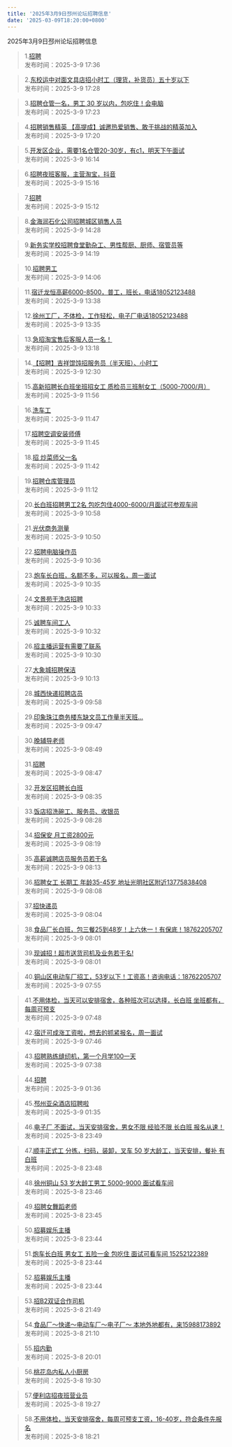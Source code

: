```yaml
---
title: '2025年3月9日邳州论坛招聘信息'
date: '2025-03-09T18:20:00+0800'
---
```

2025年3月9日邳州论坛招聘信息
<!--more-->
>1.[招聘](https://www.pzzc.net/forum.php?mod=viewthread&tid=10496540)<br>
>发布时间：2025-3-9 17:36

>2.[东校运中对面文具店招小时工（理货，补货员）五十岁以下](https://www.pzzc.net/forum.php?mod=viewthread&tid=10496539)<br>
>发布时间：2025-3-9 17:28

>3.[招聘仓管一名，男工 30 岁以内，包吃住！会电脑](https://www.pzzc.net/forum.php?mod=viewthread&tid=10496538)<br>
>发布时间：2025-3-9 17:23

>4.[招聘销售精英  【高提成】诚邀热爱销售、敢于挑战的精英加入](https://www.pzzc.net/forum.php?mod=viewthread&tid=10496537)<br>
>发布时间：2025-3-9 17:20

>5.[开发区企业，需要1名仓管20-30岁，有c1，明天下午面试](https://www.pzzc.net/forum.php?mod=viewthread&tid=10496531)<br>
>发布时间：2025-3-9 16:14

>6.[招聘夜班客服，主营淘宝，抖音](https://www.pzzc.net/forum.php?mod=viewthread&tid=10496523)<br>
>发布时间：2025-3-9 15:16

>7.[招聘](https://www.pzzc.net/forum.php?mod=viewthread&tid=10496521)<br>
>发布时间：2025-3-9 15:12

>8.[金海润石化公司招聘城区销售人员](https://www.pzzc.net/forum.php?mod=viewthread&tid=10496513)<br>
>发布时间：2025-3-9 14:28

>9.[新务实学校招聘食堂勤杂工、男性帮厨、厨师、宿管员等](https://www.pzzc.net/forum.php?mod=viewthread&tid=10496509)<br>
>发布时间：2025-3-9 14:19

>10.[招聘男工](https://www.pzzc.net/forum.php?mod=viewthread&tid=10496505)<br>
>发布时间：2025-3-9 14:06

>11.[宿迁龙恒高薪6000-8500，普工，班长，电话18052123488](https://www.pzzc.net/forum.php?mod=viewthread&tid=10496501)<br>
>发布时间：2025-3-9 13:38

>12.[徐州工厂，不体检，工作轻松，电子厂电话18052123488](https://www.pzzc.net/forum.php?mod=viewthread&tid=10496500)<br>
>发布时间：2025-3-9 13:35

>13.[急招淘宝售后客服人员一名！](https://www.pzzc.net/forum.php?mod=viewthread&tid=10496499)<br>
>发布时间：2025-3-9 13:18

>14.[【招聘】吉祥馄饨招服务员（半天班）、小时工](https://www.pzzc.net/forum.php?mod=viewthread&tid=10496487)<br>
>发布时间：2025-3-9 12:30

>15.[高新招聘长白班坐班招女工  质检员三班制女工（5000-7000/月）](https://www.pzzc.net/forum.php?mod=viewthread&tid=10496484)<br>
>发布时间：2025-3-9 11:56

>16.[洗车工](https://www.pzzc.net/forum.php?mod=viewthread&tid=10496483)<br>
>发布时间：2025-3-9 11:47

>17.[招聘空调安装师傅](https://www.pzzc.net/forum.php?mod=viewthread&tid=10496482)<br>
>发布时间：2025-3-9 11:45

>18.[招 炒菜师父一名](https://www.pzzc.net/forum.php?mod=viewthread&tid=10496480)<br>
>发布时间：2025-3-9 11:42

>19.[招聘仓库管理员](https://www.pzzc.net/forum.php?mod=viewthread&tid=10496473)<br>
>发布时间：2025-3-9 11:12

>20.[长白班招聘男工2名  包吃包住4000-6000/月面试可参观车间](https://www.pzzc.net/forum.php?mod=viewthread&tid=10496471)<br>
>发布时间：2025-3-9 10:58

>21.[光伏商务测量](https://www.pzzc.net/forum.php?mod=viewthread&tid=10496470)<br>
>发布时间：2025-3-9 10:50

>22.[招聘电脑操作员](https://www.pzzc.net/forum.php?mod=viewthread&tid=10496468)<br>
>发布时间：2025-3-9 10:36

>23.[炮车长白班，名额不多，可以报名，周一面试](https://www.pzzc.net/forum.php?mod=viewthread&tid=10496467)<br>
>发布时间：2025-3-9 10:35

>24.[文景苑干洗店招聘](https://www.pzzc.net/forum.php?mod=viewthread&tid=10496466)<br>
>发布时间：2025-3-9 10:33

>25.[诚聘车间工人](https://www.pzzc.net/forum.php?mod=viewthread&tid=10496465)<br>
>发布时间：2025-3-9 10:32

>26.[招主播运营有需要了联系](https://www.pzzc.net/forum.php?mod=viewthread&tid=10496464)<br>
>发布时间：2025-3-9 10:30

>27.[大象城招聘保洁](https://www.pzzc.net/forum.php?mod=viewthread&tid=10496461)<br>
>发布时间：2025-3-9 10:13

>28.[城西快递招聘店员](https://www.pzzc.net/forum.php?mod=viewthread&tid=10496457)<br>
>发布时间：2025-3-9 09:58

>29.[印象珠江商务楼东缺文员工作量半天班…](https://www.pzzc.net/forum.php?mod=viewthread&tid=10496455)<br>
>发布时间：2025-3-9 09:47

>30.[晚辅导老师](https://www.pzzc.net/forum.php?mod=viewthread&tid=10496443)<br>
>发布时间：2025-3-9 08:49

>31.[招聘](https://www.pzzc.net/forum.php?mod=viewthread&tid=10496442)<br>
>发布时间：2025-3-9 08:47

>32.[开发区招聘长白班](https://www.pzzc.net/forum.php?mod=viewthread&tid=10496433)<br>
>发布时间：2025-3-9 08:35

>33.[饭店招洗碗工、服务员、收银员](https://www.pzzc.net/forum.php?mod=viewthread&tid=10496431)<br>
>发布时间：2025-3-9 08:28

>34.[招保安   月工资2800元](https://www.pzzc.net/forum.php?mod=viewthread&tid=10496430)<br>
>发布时间：2025-3-9 08:19

>35.[高薪诚聘店员服务员若干名](https://www.pzzc.net/forum.php?mod=viewthread&tid=10496429)<br>
>发布时间：2025-3-9 08:13

>36.[招聘女工 长期工 年龄35-45岁 地址光明社区附近13775838408](https://www.pzzc.net/forum.php?mod=viewthread&tid=10496427)<br>
>发布时间：2025-3-9 08:08

>37.[招快递员](https://www.pzzc.net/forum.php?mod=viewthread&tid=10496426)<br>
>发布时间：2025-3-9 08:04

>38.[食品厂长白班，包三餐25到48岁！上六休一！有保底！18762205707](https://www.pzzc.net/forum.php?mod=viewthread&tid=10496424)<br>
>发布时间：2025-3-9 08:01

>39.[现诚招！超市送货司机及业务若干名!](https://www.pzzc.net/forum.php?mod=viewthread&tid=10496423)<br>
>发布时间：2025-3-9 08:01

>40.[铜山区电动车厂招工，53岁以下！工资高！咨询电话：18762205707](https://www.pzzc.net/forum.php?mod=viewthread&tid=10496422)<br>
>发布时间：2025-3-9 07:55

>41.[不用体检，当天可以安排宿舍，各种班次可以选择，长白班 坐班都有，每周可预支](https://www.pzzc.net/forum.php?mod=viewthread&tid=10496421)<br>
>发布时间：2025-3-9 07:48

>42.[宿迁可成涨工资啦，想去的抓紧报名，周一面试](https://www.pzzc.net/forum.php?mod=viewthread&tid=10496420)<br>
>发布时间：2025-3-9 07:46

>43.[招聘熟练缝纫机，第一个月学100一天](https://www.pzzc.net/forum.php?mod=viewthread&tid=10496419)<br>
>发布时间：2025-3-9 07:38

>44.[招聘](https://www.pzzc.net/forum.php?mod=viewthread&tid=10496412)<br>
>发布时间：2025-3-9 01:36

>45.[邳州亚朵酒店招聘啦](https://www.pzzc.net/forum.php?mod=viewthread&tid=10496411)<br>
>发布时间：2025-3-9 01:35

>46.[电子厂 不面试，当天安排宿舍，男女不限 经验不限 长白班 报名从速！](https://www.pzzc.net/forum.php?mod=viewthread&tid=10496410)<br>
>发布时间：2025-3-8 23:49

>47.[顺丰正式工 分拣，扫码，装卸，叉车 50 岁大龄工，当天安排，餐补 有白班](https://www.pzzc.net/forum.php?mod=viewthread&tid=10496409)<br>
>发布时间：2025-3-8 23:48

>48.[徐州铜山 53 岁大龄工男工 5000-9000 面试看车间](https://www.pzzc.net/forum.php?mod=viewthread&tid=10496406)<br>
>发布时间：2025-3-8 23:46

>49.[招聘女舞蹈老师](https://www.pzzc.net/forum.php?mod=viewthread&tid=10496404)<br>
>发布时间：2025-3-8 23:45

>50.[招募娱乐主播](https://www.pzzc.net/forum.php?mod=viewthread&tid=10496403)<br>
>发布时间：2025-3-8 23:44

>51.[炮车长白班 男女工 五险一金 包吃住 面试可看车间 15252122389](https://www.pzzc.net/forum.php?mod=viewthread&tid=10496402)<br>
>发布时间：2025-3-8 23:44

>52.[招募娱乐主播](https://www.pzzc.net/forum.php?mod=viewthread&tid=10496401)<br>
>发布时间：2025-3-8 23:44

>53.[招B2双证合作司机](https://www.pzzc.net/forum.php?mod=viewthread&tid=10496389)<br>
>发布时间：2025-3-8 21:49

>54.[食品厂～快递～电动车厂～电子厂～ 本地外地都有，来15988173892](https://www.pzzc.net/forum.php?mod=viewthread&tid=10496387)<br>
>发布时间：2025-3-8 21:10

>55.[招内勤](https://www.pzzc.net/forum.php?mod=viewthread&tid=10496381)<br>
>发布时间：2025-3-8 20:01

>56.[桃花岛内私人小厨房](https://www.pzzc.net/forum.php?mod=viewthread&tid=10496379)<br>
>发布时间：2025-3-8 19:30

>57.[便利店招夜班营业员](https://www.pzzc.net/forum.php?mod=viewthread&tid=10496378)<br>
>发布时间：2025-3-8 19:27

>58.[不用体检，当天安排宿舍，每周可预支工资，16-40岁，符合条件先报名](https://www.pzzc.net/forum.php?mod=viewthread&tid=10496371)<br>
>发布时间：2025-3-8 18:21

